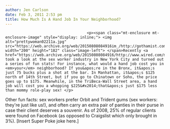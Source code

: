 ```yaml
---
author: Jen Carlson
date: Feb 3, 2011 2:53 pm
title: How Much Is A Hand Job In Your Neighborhood?
---
```


	
										<p><span class="mt-enclosure mt-enclosure-image" style="display: inline;"> <img alt="prettywoman02211a.jpg" src="https://web.archive.org/web/20150808084916im_/http://gothamist.com/attachments/arts_jen/prettywoman02211a.jpg" width="200" height="182" class="image-left"> </span>Recently <a href="https://web.archive.org/web/20150808084916/http://www.wired.com/magazine/2011/01/ff_sextrade/all/1">Wired</a> took a look at the sex worker industry in New York City and turned out a series of fun stats! For instance, what would a hand job cost you in <em>your</em> neighborhood? If you&apos;re in the Bronx, it&apos;s just 75 bucks plus a shot at the bar. In Manhattan, it&apos;s $125 north of 14th Street, but if you go to Chinatown or Soho, the price goes up to $175. Meanwhile, in the TriBeca-Wall Street area, a hand job will cost you a whopping $225&#x2014;that&apos;s just $175 less than mommy role-play sex! </p>

<p>Other fun facts: sex workers prefer Orbit and Trident gums (sex workers: they&apos;re just like us!), and often carry an extra pair of panties in their purse in case their client deserves a souvenir. As of 2008, 25% of regular clients were found on Facebook (as opposed to Craigslist which only brought in 3%). [Insert Super Poke joke here.]</p>					
										
									
				